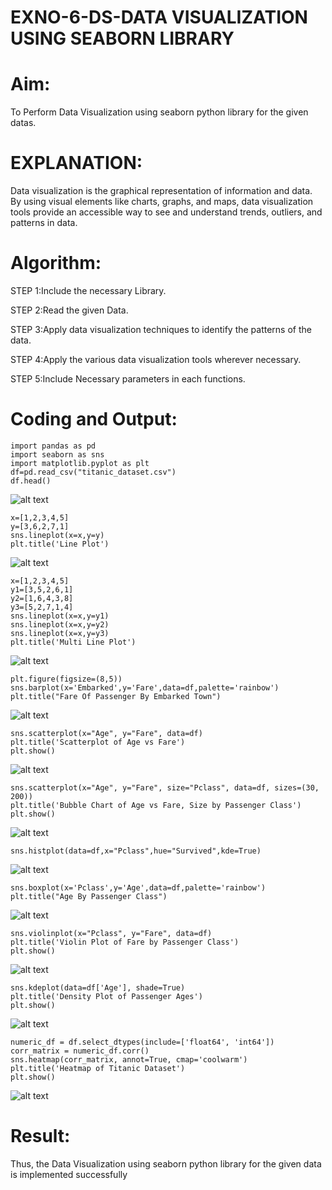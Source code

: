 # EXNO-6-DS-DATA VISUALIZATION USING SEABORN LIBRARY

# Aim:
  To Perform Data Visualization using seaborn python library for the given datas.

# EXPLANATION:
Data visualization is the graphical representation of information and data. By using visual elements like charts, graphs, and maps, data visualization tools provide an accessible way to see and understand trends, outliers, and patterns in data.

# Algorithm:
STEP 1:Include the necessary Library.

STEP 2:Read the given Data.

STEP 3:Apply data visualization techniques to identify the patterns of the data.

STEP 4:Apply the various data visualization tools wherever necessary.

STEP 5:Include Necessary parameters in each functions.

# Coding and Output:
```
import pandas as pd
import seaborn as sns
import matplotlib.pyplot as plt
df=pd.read_csv("titanic_dataset.csv")
df.head()
```
![alt text](output/image.png)
```
x=[1,2,3,4,5]
y=[3,6,2,7,1]
sns.lineplot(x=x,y=y)
plt.title('Line Plot')
```
![alt text](<output/image copy.png>)
```
x=[1,2,3,4,5]
y1=[3,5,2,6,1]
y2=[1,6,4,3,8]
y3=[5,2,7,1,4]
sns.lineplot(x=x,y=y1)
sns.lineplot(x=x,y=y2)
sns.lineplot(x=x,y=y3)
plt.title('Multi Line Plot')
```
![alt text](<output/image copy 2.png>)
```
plt.figure(figsize=(8,5))
sns.barplot(x='Embarked',y='Fare',data=df,palette='rainbow')
plt.title("Fare Of Passenger By Embarked Town")
```
![alt text](<output/image copy 3.png>)
```
sns.scatterplot(x="Age", y="Fare", data=df)
plt.title('Scatterplot of Age vs Fare')
plt.show()
```
![alt text](<output/image copy 4.png>)
```
sns.scatterplot(x="Age", y="Fare", size="Pclass", data=df, sizes=(30, 200))
plt.title('Bubble Chart of Age vs Fare, Size by Passenger Class')
plt.show()
```
![alt text](<output/image copy 5.png>)
```
sns.histplot(data=df,x="Pclass",hue="Survived",kde=True)
```
![alt text](<output/image copy 6.png>)
```
sns.boxplot(x='Pclass',y='Age',data=df,palette='rainbow')
plt.title("Age By Passenger Class")
```
![alt text](<output/image copy 7.png>)
```
sns.violinplot(x="Pclass", y="Fare", data=df)
plt.title('Violin Plot of Fare by Passenger Class')
plt.show()
```
![alt text](<output/image copy 8.png>)
```
sns.kdeplot(data=df['Age'], shade=True)
plt.title('Density Plot of Passenger Ages')
plt.show()
```
![alt text](<output/image copy 9.png>)
```
numeric_df = df.select_dtypes(include=['float64', 'int64'])
corr_matrix = numeric_df.corr()
sns.heatmap(corr_matrix, annot=True, cmap='coolwarm')
plt.title('Heatmap of Titanic Dataset')
plt.show()
```
![alt text](<output/image copy 10.png>)
# Result:
Thus, the Data Visualization using seaborn python library for the given data is implemented successfully
